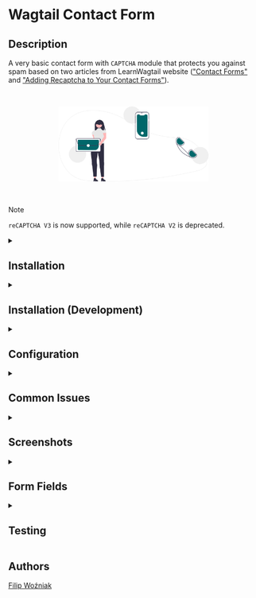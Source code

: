 # Wagtail Contact Form

## Description

A very basic contact form with `CAPTCHA` module that protects you against spam based on two articles from LearnWagtail website (["Contact Forms"](https://learnwagtail.com/tutorials/contact-forms) and ["Adding Recaptcha to Your Contact Forms"](https://learnwagtail.com/tutorials/adding-recaptcha-to-your-contact-forms)).

<br>
<p align="center">
   <img src="contact_form/README/Contact%20Us%20(Illustration).svg" width="60%">
</p>
<br>

> [!NOTE]
> `reCAPTCHA V3` is now supported, while `reCAPTCHA V2` is deprecated.

<details>
<summary><h2>Installation</h2></summary>

1. Install the package from `GitHub`.

   ```python
   pip install git+https://github.com/FilipWozniak/wagtail-contact-form.git
   ```

2. Add the application to the `INSTALLED_APPS` in the `settings.py` file.

    ```python
    INSTALLED_APPS = [
        "contact_form",
    ]
    ```

</details>

<details>
<summary><h2>Installation (Development)</h2></summary>

If you want install a `Python` application in editable mode, you can use the editable mode provided by `pip`.

1. Clone the application's source code:

   ```python
   git clone https://github.com/FilipWozniak/wagtail-contact-form .
   ```

2. Navigate to the root directory of the application's source code in the terminal or command prompt.

3. Install the application in editable mode.

   Use the pip install command with the `-e` or `--editable` flag followed by a period (`.`) to specify the current
   directory (where the application's `setup.py` file is located).

   ```python
   pip install -e .
   ```

   Replace the `.` with the path to the directory if you're running the command from a different location.

4. Add the application to the `INSTALLED_APPS` in the `settings.py` file.

   ```python
   INSTALLED_APPS = [
       "contact_form",
   ]
   ```

</details>

<details>
<summary><h2>Configuration</h2></summary>

1. Register `reCAPTCHA V3` keys in the [reCAPTCHA Admin console](https://www.google.com/recaptcha/admin/create).

    ![Register New Site](contact_form/README/Register%20New%20Site.png)

2. Add the following entries to the `settings.py` file.

    ```python
    RECAPTCHA_PUBLIC_KEY = ''
    RECAPTCHA_PRIVATE_KEY = ''
    
    RECAPTCHA_REQUIRED_SCORE = 0.85
    
    RECAPTCHA_DOMAIN = 'www.recaptcha.net'
    ```

3. Remember to configure your email settings correctly (this refers to variables such as `EMAIL_BACKEND`, `EMAIL_HOST` etc.), as without these settings `Django` will most likely return `ConnectionRefusedError` while attempting to submit the form.

### Dependencies

```python
INSTALLED_APPS = [
    "wagtail.contrib.forms",
    "django_recaptcha",
    "wagtailcaptcha",
    "widget_tweaks"
]
```

</details>

<details>
<summary><h2>Common Issues</h2></summary>

Note that if you are using MacOS you may stumble across `URLError` while trying to submit the form.

```shell script
URLError at /contact-us/
<urlopen error [SSL: CERTIFICATE_VERIFY_FAILED] Certificate Verify Failed: Unable to Get Local Issuer Certificate (_ssl.c:1122)>
```

As regards to "[Scraping: SSL: CERTIFICATE_VERIFY_FAILED](https://stackoverflow.com/questions/50236117/scraping-ssl-certificate-verify-failed-error-for-http-en-wikipedia-org)" issue on [Stack Overflow](https://stackoverflow.com), all you need to do is go to *Macintosh HD* → *Applications* → *Python* folder and double click on **Install Certificates.command** file.

![URL Error](contact_form/README/URL%20Error.png)

</details>

<details>
<summary><h2>Screenshots</h2></summary>

#### Contact Form

![Contact Us](contact_form/README/Contact%20Us.png)

#### "Thank You" Page

!["Thank You" Page](contact_form/README/Thank%20You%20Page.png)

</details>

<details>
<summary><h2>Form Fields</h2></summary>

- `Full Name`
- `E-Mail Address`
- `Message`
- `CAPTCHA`

> [!WARNING]
> As you can see from the code snippet below, form fields are not rendered dynamically, which means you need to name labels identically as mentioned above — `Full Name`, `E-Mail Address`, `Message` (the `CAPTCHA` field is generated automatically, you do not need to define it in the backend).

```python
<div class="col-12 col-sm-6">
    <div class="form-group mb-3">
        <label for="full_name">Full Name</label>
        {% render_field form.full_name placeholder=form.full_name.label class="form-control" %}
        <small class="form-text text-muted">{{ form.full_name.field.help_text }}</small>
    </div>
</div>
```

> [!NOTE]
> Please remember that if you have saved a form with different labels than those mentioned, you must delete the form page and create it again with the correct values.

## Custom Form Fields 
- `Intro Text`
- `Thank You Text`
- `E-Mail ("From" Address)`
- `E-Mail ("To" Address)`
- `E-Mail Subject`

</details>

<details>
<summary><h2>Testing</h2></summary>

<summary><h4><code>Pytest</code></h4></summary>

```shell
cd "project"
pytest -s wagtail_contact_form/contact_form/tests/unit --disable-pytest-warnings
```

<summary><h4><code>Pytest (testproject)</code></h4></summary>

```shell
cd "project"
(cd "wagtail_contact_form/testproject" && DJANGO_SETTINGS_MODULE=testproject.settings.base pytest -s ../contact_form/tests/unit --disable-pytest-warnings)
```

## `pre-commit`

```shell
cd "project"
(cd "wagtail_contact_form" && pre-commit run --files contact_form/tests/unit/*)
```

</details>

## Authors

[Filip Woźniak](https://github.com/FilipWozniak)